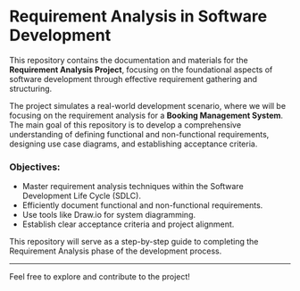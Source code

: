 # Requirement Analysis in Software Development

This repository contains the documentation and materials for the **Requirement Analysis Project**, focusing on the foundational aspects of software development through effective requirement gathering and structuring.

The project simulates a real-world development scenario, where we will be focusing on the requirement analysis for a **Booking Management System**. The main goal of this repository is to develop a comprehensive understanding of defining functional and non-functional requirements, designing use case diagrams, and establishing acceptance criteria.

### Objectives:
- Master requirement analysis techniques within the Software Development Life Cycle (SDLC).
- Efficiently document functional and non-functional requirements.
- Use tools like Draw.io for system diagramming.
- Establish clear acceptance criteria and project alignment.

This repository will serve as a step-by-step guide to completing the Requirement Analysis phase of the development process.

---
Feel free to explore and contribute to the project!
